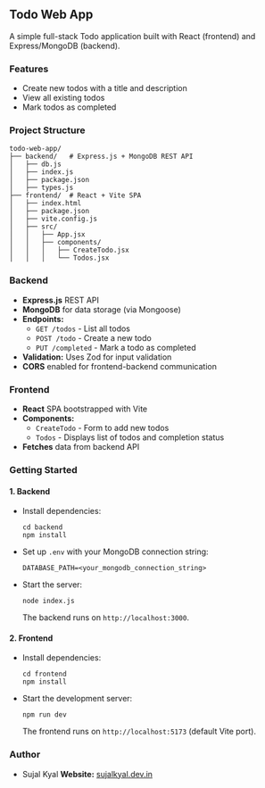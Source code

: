 ## Todo Web App

A simple full-stack Todo application built with React (frontend) and Express/MongoDB (backend).

### Features

- Create new todos with a title and description
- View all existing todos
- Mark todos as completed

### Project Structure

```
todo-web-app/
├── backend/   # Express.js + MongoDB REST API
│   ├── db.js
│   ├── index.js
│   ├── package.json
│   ├── types.js
├── frontend/  # React + Vite SPA
│   ├── index.html
│   ├── package.json
│   ├── vite.config.js
│   ├── src/
│   │   ├── App.jsx
│   │   ├── components/
│   │   │   ├── CreateTodo.jsx
│   │   │   └── Todos.jsx
```

### Backend

- **Express.js** REST API
- **MongoDB** for data storage (via Mongoose)
- **Endpoints:**
  - `GET /todos` - List all todos
  - `POST /todo` - Create a new todo
  - `PUT /completed` - Mark a todo as completed
- **Validation:** Uses Zod for input validation
- **CORS** enabled for frontend-backend communication

### Frontend

- **React** SPA bootstrapped with Vite
- **Components:**
  - `CreateTodo` - Form to add new todos
  - `Todos` - Displays list of todos and completion status
- **Fetches** data from backend API

### Getting Started

#### 1. Backend

- Install dependencies:
  ```
  cd backend
  npm install
  ```
- Set up `.env` with your MongoDB connection string:
  ```
  DATABASE_PATH=<your_mongodb_connection_string>
  ```
- Start the server:
  ```
  node index.js
  ```
  The backend runs on `http://localhost:3000`.

#### 2. Frontend

- Install dependencies:
  ```
  cd frontend
  npm install
  ```
- Start the development server:
  ```
  npm run dev
  ```
  The frontend runs on `http://localhost:5173` (default Vite port).

### Author

- Sujal Kyal
**Website:** [sujalkyal.dev.in](https://sujaldev-ten.vercel.app/)
